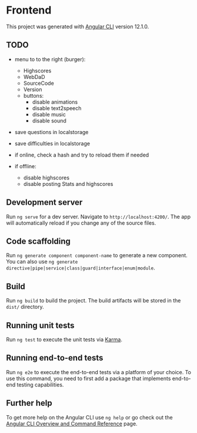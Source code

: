 # Frontend

This project was generated with [Angular CLI](https://github.com/angular/angular-cli) version 12.1.0.

## TODO

- menu to to the right (burger):
  - Highscores
  - WebDaD
  - SourceCode
  - Version
  - buttons:
    - disable animations
    - disable text2speech
    - disable music
    - disable sound

- save questions in localstorage
- save difficulties in localstorage
- if online, check a hash and try to reload them if needed
- if offline:
  - disable highscores
  - disable posting Stats and highscores

## Development server

Run `ng serve` for a dev server. Navigate to `http://localhost:4200/`. The app will automatically reload if you change any of the source files.

## Code scaffolding

Run `ng generate component component-name` to generate a new component. You can also use `ng generate directive|pipe|service|class|guard|interface|enum|module`.

## Build

Run `ng build` to build the project. The build artifacts will be stored in the `dist/` directory.

## Running unit tests

Run `ng test` to execute the unit tests via [Karma](https://karma-runner.github.io).

## Running end-to-end tests

Run `ng e2e` to execute the end-to-end tests via a platform of your choice. To use this command, you need to first add a package that implements end-to-end testing capabilities.

## Further help

To get more help on the Angular CLI use `ng help` or go check out the [Angular CLI Overview and Command Reference](https://angular.io/cli) page.
